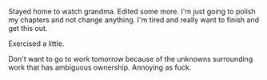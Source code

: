 Stayed home to watch grandma. Edited some more. I'm just going to polish my chapters and not change anything. I'm tired and really want to finish and get this out.

Exercised a little.

Don't want to go to work tomorrow because of the unknowns surrounding work that has ambiguous ownership. Annoying as fuck.
